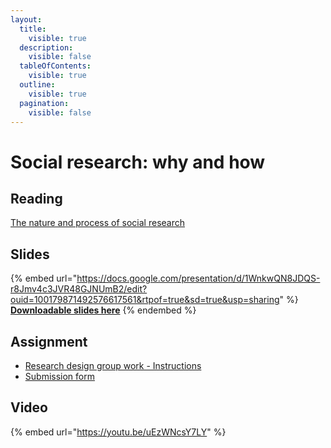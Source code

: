 ```yaml
---
layout:
  title:
    visible: true
  description:
    visible: false
  tableOfContents:
    visible: true
  outline:
    visible: true
  pagination:
    visible: false
---
```


# Social research: why and how

## Reading

[The nature and process of social research](https://drive.google.com/file/d/19Fi6jtAxpD6k7kuT7MLS1V8cktdJlIv0/view?usp=sharing)

## Slides

{% embed url="https://docs.google.com/presentation/d/1WnkwQN8JDQS-r8Jmv4c3JVR48GJNUmB2/edit?ouid=100179871492576617561&rtpof=true&sd=true&usp=sharing" %}
[**Downloadable slides here**](https://docs.google.com/presentation/d/1WnkwQN8JDQS-r8Jmv4c3JVR48GJNUmB2/edit?usp=sharing\&ouid=100179871492576617561\&rtpof=true\&sd=true)
{% endembed %}

## Assignment

* [Research design group work - Instructions](https://docs.google.com/presentation/d/1Wmy1TylvYnv6zrMgsahrZKazQj3R6dLt/edit?usp=sharing\&ouid=100179871492576617561\&rtpof=true\&sd=true)
* [Submission form](https://docs.google.com/document/d/1WKwdx-offZJQL1Jp96hPx1zua0eSXPHT/edit?usp=sharing\&ouid=100179871492576617561\&rtpof=true\&sd=true)

## Video

{% embed url="https://youtu.be/uEzWNcsY7LY" %}
